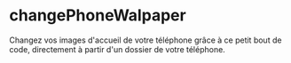 # changePhoneWalpaper
Changez vos images d'accueil de votre téléphone grâce à ce petit bout de code, directement à partir d'un dossier de votre téléphone.
